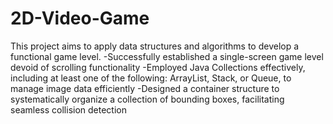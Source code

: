 # 2D-Video-Game
 This project aims to apply data structures and algorithms to develop a functional game level.
 -Successfully established a single-screen game level devoid of scrolling functionality
 -Employed Java Collections effectively, including at least one of the following: ArrayList, Stack, or Queue, to manage image data efficiently
 -Designed a container structure to systematically organize a collection of bounding boxes, facilitating seamless collision detection
